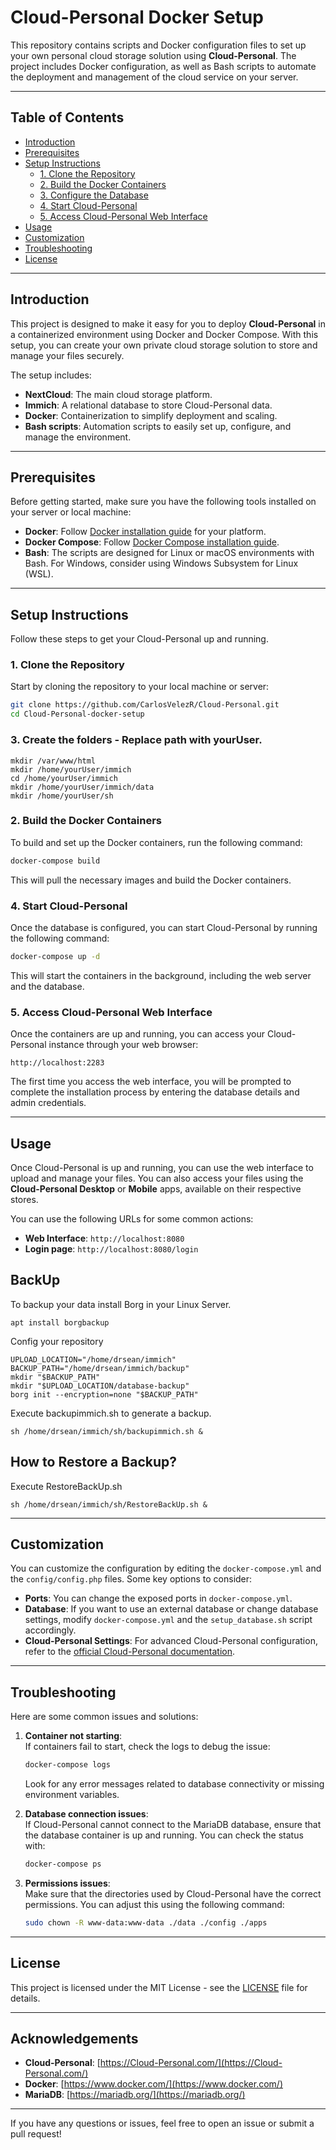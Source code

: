 # Cloud-Personal Docker Setup

This repository contains scripts and Docker configuration files to set up your own personal cloud storage solution using **Cloud-Personal**. The project includes Docker configuration, as well as Bash scripts to automate the deployment and management of the cloud service on your server.

---

## Table of Contents

- [Introduction](#introduction)
- [Prerequisites](#prerequisites)
- [Setup Instructions](#setup-instructions)
  - [1. Clone the Repository](#1-clone-the-repository)
  - [2. Build the Docker Containers](#2-build-the-docker-containers)
  - [3. Configure the Database](#3-configure-the-database)
  - [4. Start Cloud-Personal](#4-start-Cloud-Personal)
  - [5. Access Cloud-Personal Web Interface](#5-access-Cloud-Personal-web-interface)
- [Usage](#usage)
- [Customization](#customization)
- [Troubleshooting](#troubleshooting)
- [License](#license)

---

## Introduction

This project is designed to make it easy for you to deploy **Cloud-Personal** in a containerized environment using Docker and Docker Compose. With this setup, you can create your own private cloud storage solution to store and manage your files securely.

The setup includes:

- **NextCloud**: The main cloud storage platform.
- **Immich**: A relational database to store Cloud-Personal data.
- **Docker**: Containerization to simplify deployment and scaling.
- **Bash scripts**: Automation scripts to easily set up, configure, and manage the environment.

---

## Prerequisites

Before getting started, make sure you have the following tools installed on your server or local machine:

- **Docker**: Follow [Docker installation guide](https://docs.docker.com/get-docker/) for your platform.
- **Docker Compose**: Follow [Docker Compose installation guide](https://docs.docker.com/compose/install/).
- **Bash**: The scripts are designed for Linux or macOS environments with Bash. For Windows, consider using Windows Subsystem for Linux (WSL).

---

## Setup Instructions

Follow these steps to get your Cloud-Personal up and running.

### 1. Clone the Repository

Start by cloning the repository to your local machine or server:

```bash
git clone https://github.com/CarlosVelezR/Cloud-Personal.git
cd Cloud-Personal-docker-setup
```
### 3. Create the folders - Replace path with yourUser.
```
mkdir /var/www/html
mkdir /home/yourUser/immich
cd /home/yourUser/immich
mkdir /home/yourUser/immich/data
mkdir /home/yourUser/sh
```

### 2. Build the Docker Containers

To build and set up the Docker containers, run the following command:

```bash
docker-compose build
```

This will pull the necessary images and build the Docker containers.


### 4. Start Cloud-Personal

Once the database is configured, you can start Cloud-Personal by running the following command:

```bash
docker-compose up -d
```

This will start the containers in the background, including the web server and the database.

### 5. Access Cloud-Personal Web Interface

Once the containers are up and running, you can access your Cloud-Personal instance through your web browser:

```
http://localhost:2283
```

The first time you access the web interface, you will be prompted to complete the installation process by entering the database details and admin credentials.

---

## Usage

Once Cloud-Personal is up and running, you can use the web interface to upload and manage your files. You can also access your files using the **Cloud-Personal Desktop** or **Mobile** apps, available on their respective stores.

You can use the following URLs for some common actions:

- **Web Interface**: `http://localhost:8080`
- **Login page**: `http://localhost:8080/login`

## BackUp

To backup your data install Borg in your Linux Server.

```
apt install borgbackup
```
Config your repository

```
UPLOAD_LOCATION="/home/drsean/immich"
BACKUP_PATH="/home/drsean/immich/backup"
mkdir "$BACKUP_PATH"
mkdir "$UPLOAD_LOCATION/database-backup"
borg init --encryption=none "$BACKUP_PATH"
```


Execute backupimmich.sh to generate a backup.

```
sh /home/drsean/immich/sh/backupimmich.sh &
```

## How to Restore a Backup?

Execute RestoreBackUp.sh

```
sh /home/drsean/immich/sh/RestoreBackUp.sh &

```
---

## Customization

You can customize the configuration by editing the `docker-compose.yml` and the `config/config.php` files. Some key options to consider:

- **Ports**: You can change the exposed ports in `docker-compose.yml`.
- **Database**: If you want to use an external database or change database settings, modify `docker-compose.yml` and the `setup_database.sh` script accordingly.
- **Cloud-Personal Settings**: For advanced Cloud-Personal configuration, refer to the [official Cloud-Personal documentation](https://doc.Cloud-Personal.com/).

---

## Troubleshooting

Here are some common issues and solutions:

1. **Container not starting**:  
   If containers fail to start, check the logs to debug the issue:
   ```bash
   docker-compose logs
   ```
   Look for any error messages related to database connectivity or missing environment variables.

2. **Database connection issues**:  
   If Cloud-Personal cannot connect to the MariaDB database, ensure that the database container is up and running. You can check the status with:
   ```bash
   docker-compose ps
   ```

3. **Permissions issues**:  
   Make sure that the directories used by Cloud-Personal have the correct permissions. You can adjust this using the following command:
   ```bash
   sudo chown -R www-data:www-data ./data ./config ./apps
   ```

---

## License

This project is licensed under the MIT License - see the [LICENSE](LICENSE) file for details.

---

## Acknowledgements

- **Cloud-Personal**: [https://Cloud-Personal.com/](https://Cloud-Personal.com/)
- **Docker**: [https://www.docker.com/](https://www.docker.com/)
- **MariaDB**: [https://mariadb.org/](https://mariadb.org/)

---

If you have any questions or issues, feel free to open an issue or submit a pull request!